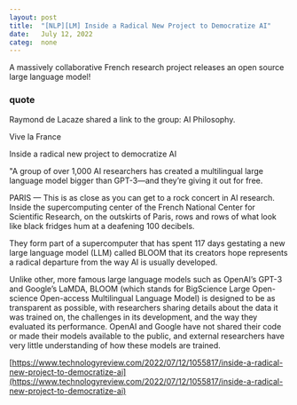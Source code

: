 ```yaml
---
layout: post
title:  "[NLP][LM] Inside a Radical New Project to Democratize AI"
date:   July 12, 2022
categ:  none
---
```






A massively collaborative French research project releases an open source large language model!

### quote 

Raymond de Lacaze shared a link to the group: AI Philosophy.


Vive la France



Inside a radical new project to democratize AI



"A group of over 1,000 AI researchers has created a multilingual large language model bigger than GPT-3—and they’re giving it out for free.



PARIS — This is as close as you can get to a rock concert in AI research. Inside the supercomputing center of the French National Center for Scientific Research, on the outskirts of Paris, rows and rows of what look like black fridges hum at a deafening 100 decibels.



They form part of a supercomputer that has spent 117 days gestating a new large language model (LLM) called BLOOM that its creators hope represents a radical departure from the way AI is usually developed.



Unlike other, more famous large language models such as OpenAI’s GPT-3 and Google’s LaMDA, BLOOM (which stands for BigScience Large Open-science Open-access Multilingual Language Model) is designed to be as transparent as possible, with researchers sharing details about the data it was trained on, the challenges in its development, and the way they evaluated its performance. OpenAI and Google have not shared their code or made their models available to the public, and external researchers have very little understanding of how these models are trained.





[https://www.technologyreview.com/2022/07/12/1055817/inside-a-radical-new-project-to-democratize-ai](https://www.technologyreview.com/2022/07/12/1055817/inside-a-radical-new-project-to-democratize-ai)



 

